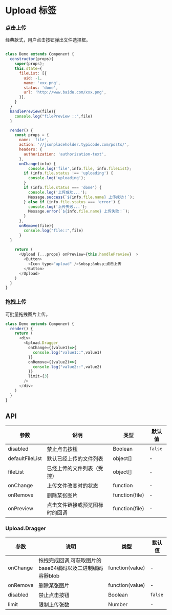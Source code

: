 Upload 标签
===

### 点击上传

经典款式，用户点击按钮弹出文件选择框。  

<!--DemoStart--> 
```js

class Demo extends Component {
  constructor(props){
    super(props);
    this.state={
      fileList: [{
        uid: -1,
        name: 'xxx.png',
        status: 'done',
        url: 'http://www.baidu.com/xxx.png',
      }],
    }
  }
  handlePreview(file){
    console.log("filePreview ::",file)
  }

  render() {
    const props = {
      name: 'file',
      action: '//jsonplaceholder.typicode.com/posts/',
      headers: {
        authorization: 'authorization-text',
      },
      onChange(info) {
          console.log('file',info.file, info.fileList);
        if (info.file.status !== 'uploading') {
          console.log('uploading');
        }
        if (info.file.status === 'done') {
          console.log('上传成功...');
          Message.success(`${info.file.name} 上传成功！`);
        } else if (info.file.status === 'error') {
          console.log('上传失败...');
          Message.error(`${info.file.name} 上传失败！`);
        }
      },
      onRemove(file){
        console.log("file::",file)
      }
  }
 
    return (
      <Upload {...props} onPreview={this.handlePreview}  >
        <Button>
          <Icon type="upload" />&nbsp;&nbsp;点击上传
        </Button>
      </Upload>
    )
  }
}
```
<!--End-->

### 拖拽上传

可批量拖拽图片上传。

<!--DemoStart--> 
```js
class Demo extends Component {
  render() {
    return (
      <div>
        <Upload.Dragger 
          onChange={(value1)=>{
            console.log("value1::",value1)
          }}
          onRemove={(value2)=>{
            console.log("value2::",value2)
          }}
          limit={3}
        />
      </div>
    )
  }
}
```
<!--End-->



## API

| 参数      | 说明    | 类型      |  默认值   |
|--------- |-------- |---------- |-------- |
| disabled | 禁止点击按钮 | Boolean | `false` |
| defaultFileList | 默认已经上传的文件列表 | object[] | - |
| fileList | 已经上传的文件列表（受控）| object[] | - |
| onChange | 上传文件改变时的状态 | function | - |
| onRemove | 删除某张图片 | function(file) | - |
| onPreview | 点击文件链接或预览图标时的回调 | function(file) | - |

### Upload.Dragger

| 参数      | 说明    | 类型      |  默认值   |
|--------- |-------- |---------- |-------- |
| onChange | 拖拽完成回调,可获取图片的base64编码以及二进制编码容器blob | function(value) | - |
| onRemove | 删除某张图片 | function(value) | - |
| disabled | 禁止点击按钮 | Boolean | `false` |
| limit    | 限制上传张数 | Number | - |
